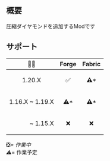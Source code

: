 ## 概要

圧縮ダイヤモンドを追加するModです

## サポート

| 🌈💎 | Forge               | Fabric |
| ---- |---------------------| ---- |
| <p align="center">1.20.X | <p align="center">✅ | <p align="center">⚠* |
| 1.16.X ~ 1.19.X | <p align="center">⚠* | <p align="center">⚠* |
| <p align="right">~ 1.15.X | <p align="center">❌ | <p align="center">❌ |

❎*= 作業中  
⚠*= 作業予定